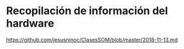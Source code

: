 # Recopilación de información del hardware
https://github.com/jesusninoc/ClasesSOM/blob/master/2018-11-13.md
